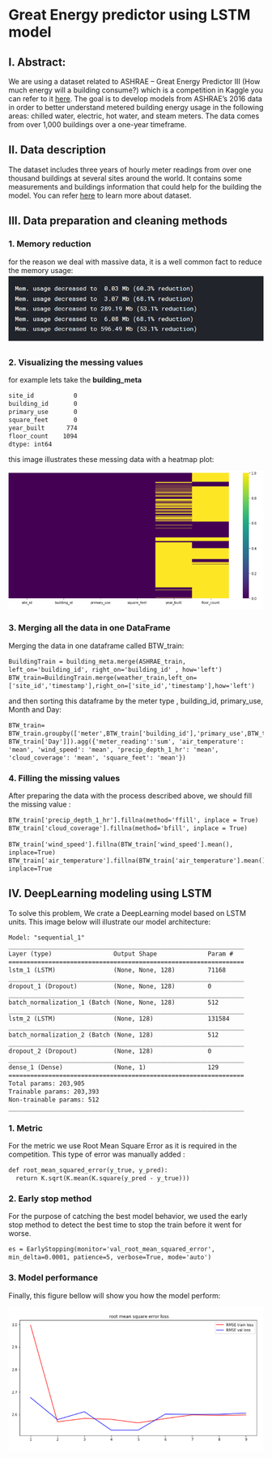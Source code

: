 # **Great Energy predictor using LSTM model**

## I. Abstract:
We are using a dataset related to ASHRAE – Great Energy Predictor III (How much energy will a building consume?) which is a competition in Kaggle you can refer to it [here](https://www.kggle.com/c/ashrae-energy-prediction/overview). The goal is to develop models from ASHRAE’s 2016 data in order to better understand metered building energy usage in the following areas: chilled water, electric, hot water, and steam meters. The data comes from over 1,000 buildings over a one-year timeframe.

## II. Data description

The dataset includes three years of hourly meter readings from over one thousand buildings at several sites around the world. It contains some measurements and buildings information that could help for the building the model.
You can refer [here]((https://www.kggle.com/c/ashrae-energy-prediction/overview)) to learn more about dataset. 

## III. Data preparation and cleaning methods

### 1. Memory reduction

for the reason we deal with massive data, it is a well common fact to reduce the memory usage:
![](image/memory.png)

### 2. Visualizing the messing values

for example lets take the **building_meta**
```
site_id           0
building_id       0
primary_use       0
square_feet       0
year_built      774
floor_count    1094
dtype: int64
``` 
this image illustrates these messing data with a heatmap plot:

![](image/missing.png)

### 3. Merging all the data in one DataFrame

Merging the data in one dataframe called BTW_train:
```
BuildingTrain = building_meta.merge(ASHRAE_train, left_on='building_id', right_on='building_id' , how='left')
BTW_train=BuildingTrain.merge(weather_train,left_on=['site_id','timestamp'],right_on=['site_id','timestamp'],how='left')
```
and then sorting this dataframe by the meter type , building_id, primary_use, Month and Day:
``` 
BTW_train= BTW_train.groupby(['meter',BTW_train['building_id'],'primary_use',BTW_train['Month'], BTW_train['Day']]).agg({'meter_reading':'sum', 'air_temperature': 'mean', 'wind_speed': 'mean', 'precip_depth_1_hr': 'mean', 'cloud_coverage': 'mean', 'square_feet': 'mean'})
```
### 4. Filling the missing values

After preparing the data with the process described above, we should fill the missing value : 

``` 
BTW_train['precip_depth_1_hr'].fillna(method='ffill', inplace = True)
BTW_train['cloud_coverage'].fillna(method='bfill', inplace = True)

BTW_train['wind_speed'].fillna(BTW_train['wind_speed'].mean(), inplace=True)
BTW_train['air_temperature'].fillna(BTW_train['air_temperature'].mean(), inplace=True
```

## IV. DeepLearning modeling using LSTM

To solve this problem, We crate a DeepLearning model based on LSTM units. This image below will illustrate our model architecture:

``` 
Model: "sequential_1"
_________________________________________________________________
Layer (type)                 Output Shape              Param #   
=================================================================
lstm_1 (LSTM)                (None, None, 128)         71168     
_________________________________________________________________
dropout_1 (Dropout)          (None, None, 128)         0         
_________________________________________________________________
batch_normalization_1 (Batch (None, None, 128)         512       
_________________________________________________________________
lstm_2 (LSTM)                (None, 128)               131584    
_________________________________________________________________
batch_normalization_2 (Batch (None, 128)               512       
_________________________________________________________________
dropout_2 (Dropout)          (None, 128)               0         
_________________________________________________________________
dense_1 (Dense)              (None, 1)                 129       
=================================================================
Total params: 203,905
Trainable params: 203,393
Non-trainable params: 512
_________________________________________________________________
```

### 1. Metric

For the metric we use Root Mean Square Error as it is required in the competition. This type of error was manually added :

```
def root_mean_squared_error(y_true, y_pred):
  return K.sqrt(K.mean(K.square(y_pred - y_true)))
```
### 2. Early stop method
For the purpose of catching the best model behavior, we
used the early stop method to detect the best time to stop the train before it went for worse.

```
es = EarlyStopping(monitor='val_root_mean_squared_error', min_delta=0.0001, patience=5, verbose=True, mode='auto')
```
### 3. Model performance

Finally, this figure bellow will show you how the model perform: 

![](image/performance.png)